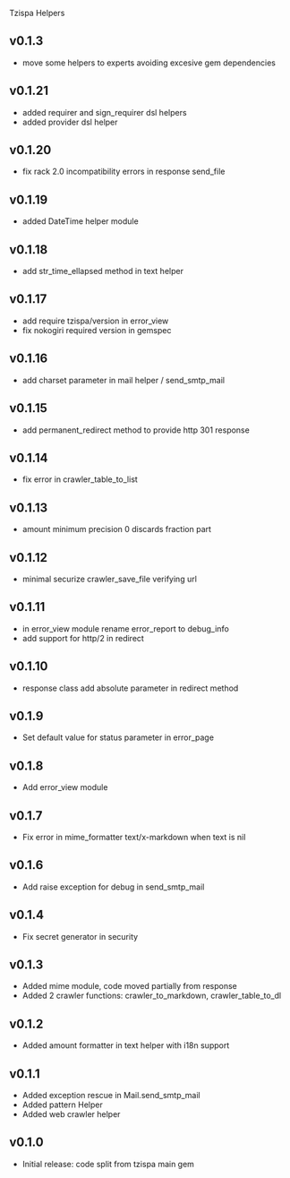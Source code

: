 Tzispa Helpers

## v0.1.3
- move some helpers to experts avoiding excesive gem dependencies

## v0.1.21
- added requirer and sign_requirer dsl helpers
- added provider dsl helper

## v0.1.20
- fix rack 2.0 incompatibility errors in response send_file

## v0.1.19
- added DateTime helper module

## v0.1.18
- add str_time_ellapsed method in text helper

## v0.1.17
- add require tzispa/version in error_view
- fix nokogiri required version in gemspec

## v0.1.16
- add charset parameter in mail helper / send_smtp_mail

## v0.1.15
- add permanent_redirect method to provide http 301 response

## v0.1.14
- fix error in crawler_table_to_list

## v0.1.13
- amount minimum precision 0 discards fraction part

## v0.1.12
- minimal securize crawler_save_file verifying url

## v0.1.11
- in error_view module rename error_report to debug_info
- add support for http/2 in redirect

## v0.1.10
- response class add absolute parameter in redirect method

## v0.1.9
- Set default value for status parameter in error_page

## v0.1.8
- Add error_view module

## v0.1.7
- Fix error in mime_formatter text/x-markdown when text is nil

## v0.1.6
- Add raise exception for debug in send_smtp_mail

## v0.1.4
- Fix secret generator in security

## v0.1.3
- Added mime module, code moved partially from response
- Added 2 crawler functions: crawler_to_markdown, crawler_table_to_dl

## v0.1.2
- Added amount formatter in text helper with i18n support

## v0.1.1
- Added exception rescue in Mail.send_smtp_mail
- Added pattern Helper
- Added web crawler helper

## v0.1.0
- Initial release: code split from tzispa main gem
